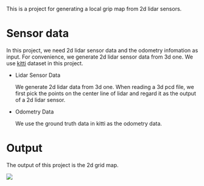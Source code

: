This is a project for generating a local grip map from 2d lidar sensors.

# Sensor data

In this project, we need 2d lidar sensor data and the odometry infomation as input. For convenience, we generate 2d lidar sensor data from 3d one. We use [kitti](http://www.cvlibs.net/datasets/kitti/) dataset in this project. 

- Lidar Sensor Data

  We generate 2d lidar data from 3d one. When reading a 3d pcd file, we first pick the points on the center line of lidar and regard it as the output of a 2d lidar sensor.

- Odometry Data

  We use the ground truth data in kitti as the odometry data.

# Output

The output of this project is the 2d grid map.

![](./imgs/result.gif)
